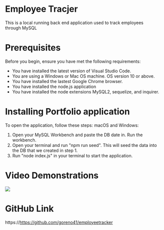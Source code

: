 # Employee Tracjer
This is a local running back end application used to track employees through MySQL

# Prerequisites
Before you begin, ensure you have met the following requirements:
* You have installed the latest version of Visual Studio Code.
* You are using a Windows or Mac OS machine. OS version 10 or above.
* You have installed the lastest Google Chrome browser.
* You have installed the node.js application
* You have installed the node extensions MySQL2, sequelize, and inquirer.
 

# Installing Portfolio application
To open the application, follow these steps:
macOS and Windows:
1. Open your MySQL Workbench and paste the DB date in. Run the workbench.
2. Open your terminal and run "npm run seed". This will seed the data into the DB that we created in step 1.
3. Run "node index.js" in your terminal to start the application.

# Video Demonstrations

![](./assets/gif.gif)

# GitHub Link
https://https://github.com/goreno41/employeetracker
